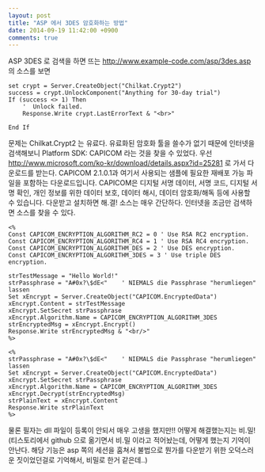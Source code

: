 ```yaml
---
layout: post
title: "ASP 에서 3DES 암호화하는 방법"
date: 2014-09-19 11:42:00 +0900
comments: true
---
```


ASP 3DES 로 검색을 하면 뜨는 http://www.example-code.com/asp/3des.asp 
의 소스를 보면

```aidl
set crypt = Server.CreateObject("Chilkat.Crypt2")
success = crypt.UnlockComponent("Anything for 30-day trial")
If (success <> 1) Then
    '  Unlock failed.
    Response.Write crypt.LastErrorText & "<br>"

End If
```

문제는 Chilkat.Crypt2 는 유료다.
유료화된 암호화 툴을 쓸수가 없기 때문에 인터넷을 검색해보니 Platform SDK: CAPICOM 라는 것을 찾을 수 있었다.
우선 
http://www.microsoft.com/ko-kr/download/details.aspx?id=25281 로 가서 다운로드를 받는다.
CAPICOM 2.1.0.1과 여기서 사용되는 샘플에 필요한 재배포 가능 파일을 포함하는 다운로드입니다. CAPICOM은 디지털 서명 데이터, 서명 코드, 디지털 서명 확인, 개인 정보를 위한 데이터 보호, 데이터 해시, 데이터 암호화/해독 등에 사용할 수 있습니다.
다운받고 설치하면 해.결!
소스는 매우 간단하다. 인터넷을 조금만 검색하면 소스를 찾을 수 있다.


```aidl
<%
Const CAPICOM_ENCRYPTION_ALGORITHM_RC2 = 0 ' Use RSA RC2 encryption. 
Const CAPICOM_ENCRYPTION_ALGORITHM_RC4 = 1 ' Use RSA RC4 encryption. 
Const CAPICOM_ENCRYPTION_ALGORITHM_DES = 2 ' Use DES encryption. 
Const CAPICOM_ENCRYPTION_ALGORITHM_3DES = 3 ' Use triple DES encryption. 

strTestMessage = "Hello World!"
strPassphrase = "A#0x?\$dE<"	' NIEMALS die Passphrase "herumliegen" lassen
Set xEncrypt = Server.CreateObject("CAPICOM.EncryptedData")
xEncrypt.Content = strTestMessage
xEncrypt.SetSecret strPassphrase
xEncrypt.Algorithm.Name = CAPICOM_ENCRYPTION_ALGORITHM_3DES
strEncryptedMsg = xEncrypt.Encrypt()
Response.Write strEncryptedMsg & "<br/>"
%>

<%
strPassphrase = "A#0x?\$dE<"	' NIEMALS die Passphrase "herumliegen" lassen
Set xEncrypt = Server.CreateObject("CAPICOM.EncryptedData")
xEncrypt.SetSecret strPassphrase
xEncrypt.Algorithm.Name = CAPICOM_ENCRYPTION_ALGORITHM_3DES
xEncrypt.Decrypt(strEncryptedMsg)
strPlainText = xEncrypt.Content
Response.Write strPlainText
%>
```

물론 필자는 dll 파일이 등록이 안되서 매우 고생을 했지만!! 어떻게 해결했는지는 비.밀!
(티스토리에서 github 으로 옮기면서 비.밀 이라고 적어놨는데, 어떻게 했는지 기억이 안난다. 해당 기능은 asp 쪽의 세션을 훔쳐서 불법으로 뭔가를 다운받기 위한 오덕스러운 짓이었던걸로 기억해서, 비밀로 한거 같은데..)

